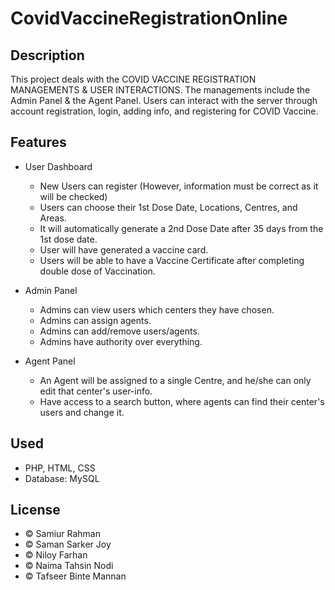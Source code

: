 # CovidVaccineRegistrationOnline

## Description

This project deals with the COVID VACCINE REGISTRATION MANAGEMENTS & USER INTERACTIONS. The managements include the Admin Panel & the Agent Panel. Users can interact with the server through account registration, login, adding info, and registering for COVID Vaccine.

## Features

- User Dashboard
	- New Users can register (However, information must be correct as it will be checked)
	- Users can choose their 1st Dose Date, Locations, Centres, and Areas.
	- It will automatically generate a 2nd Dose Date after 35 days from the 1st dose date.
	- User will have generated a vaccine card.
	- Users will be able to have a Vaccine Certificate after completing double dose of Vaccination.

- Admin Panel
	- Admins can view users which centers they have chosen.
	- Admins can assign agents.
	- Admins can add/remove users/agents.
	- Admins have authority over everything.

- Agent Panel
	- An Agent will be assigned to a single Centre, and he/she can only edit that center's user-info.
	- Have access to a search button, where agents can find their center's users and change it.

## Used

- PHP, HTML, CSS
- Database: MySQL

## License
- © Samiur Rahman
- © Saman Sarker Joy 
- © Niloy Farhan 
- © Naima Tahsin Nodi 
- © Tafseer Binte Mannan
